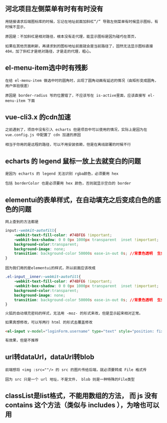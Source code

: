 ## 河北项目左侧菜单有时有有时没有
```
用链接请求后端图标库的时候，忘记在地址前面加斜杠“/” 导致左侧菜单有时候显示图标，有时候不显示，

原因是：不加斜杠是相对路径，根本没有走代理，能显示图标是因为碰巧在首页，

如果在其他页面刷新，再请求到的图标地址前面就会是当前路径了，固然无法显示图标直接404，加了斜杠才是绝对路径，才是走的代理，粗心。
```
## el-menu-item选中时有残影
```
在给 el-menu-item 做选中时的圆角时，出现了圆角动画有延迟的情况（由矩形变成圆角，用户体验很差）

原因是 border-radius 写的位置错了，不应该写在 is-active里面，应该直接写 el-menu-item 下面
```
## vue-cli3.x 的cdn加速
```
之前遇到了，项目中没有引入 echarts 但是项目中可以使用的情况，实际上是因为在 vue.config.js 中配置了 cdn 加速的原因

相当于你用的是远程的路径，可以不用安装依赖，但是在离线部署的时候不行
```
## echarts 的 legend 鼠标一放上去就变白的问题
```
是因为 echarts 的 legend 无法识别 rgba颜色，必须要用 hex

包括 borderColor 也是必须要用 hex 颜色，否则就显示空白的 border
```
## elementui的表单样式，在自动填充之后变成白色的底色的问题
```
网上查到的方法都是
```
```css
input:-webkit-autofill{
    -webkit-text-fill-color: #74BFE6 !important;
    -webkit-box-shadow: 0 0 0px 1000px transparent  inset !important;
    background-color:transparent;
    background-image: none;
    transition: background-color 50000s ease-in-out 0s; //背景色透明  生效时长  过渡效果  启用时延迟的时间
}
```
```
因为我们用的是elementui的样式，所以前面应该改成
```
```css
.el-input__inner:-webkit-autofill{
    -webkit-text-fill-color: #74BFE6 !important;
    -webkit-box-shadow: 0 0 0px 1000px transparent  inset !important;
    background-color:transparent;
    background-image: none;
    transition: background-color 50000s ease-in-out 0s; //背景色透明  生效时长  过渡效果  启用时延迟的时间
}
```
```html
火狐的自动填充密码的样式，无法用 -moz- 的形式来改，但是显示起来相对正常。

如果真想修改，可以写两行 html 的形式去覆盖修改 

<el-input v-model="loginForm.username" type="text" style="position: fixed; bottom: -9999px; display: none;"></el-input>

有效果，但是不推荐
```
## url转dataUrl，dataUrl转blob
```
前端想将 <img :src=""/> 的 src 的图片传给后端，就必须要转成 File 格式传

因为 src 只是一个 url 地址，不是文件， blob 则是一种特殊的File类型
```

## classList是list格式，不能用数组的方法， 而 js 没有 contains 这个方法（类似与 includes ），为啥也可以用